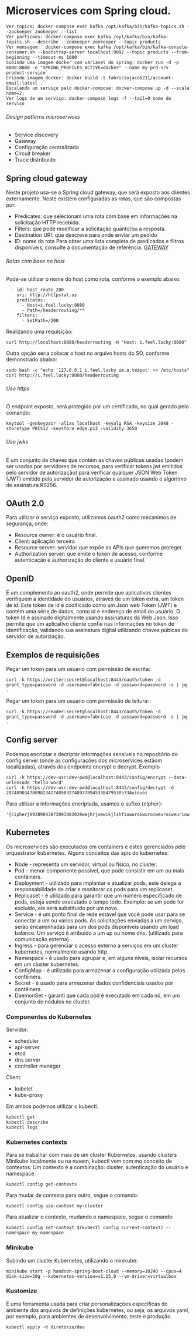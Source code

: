 # Microservices com Spring cloud.

```
Ver topics: docker-compose exec kafka /opt/kafka/bin/kafka-topics.sh --zookeeper zookeeper --list
Ver particoes: docker-compose exec kafka /opt/kafka/bin/kafka-topics.sh --describe --zookeeper zookeeper --topic products
Ver mensagem:  docker-compose exec kafka /opt/kafka/bin/kafka-console-consumer.sh --bootstrap-server localhost:9092 --topic products --from-beginning --timeout-ms 1000
Subindo uma imagem docker com váriavel do spring: docker run -d -p 8080:8080 -e "SPRING_PROFILES_ACTIVE=docker" --name my-prd-srv product-service`
Criando imagem docker: docker build -t fabriciojacob211/account-email:latest .`
Escalando um serviço pelo docker-compose: docker-compose up -d --scale nome=2;
Ver logs de um serviço: docker-compose logs -f --tail=0 nome do serviço
```

###### Design patterns microservices

- Service discovery
- Gateway
- Configuração centralizada
- Circuit breaker
- Trace distribuido

## Spring cloud gateway
Neste projeto usa-se o Spring cloud gateway, que será exposto aos clientes externamente. Neste existem configuradas as rotas, que são compostas por:
* Predicates: que selecionam uma rota com base em informações na solicitação HTTP recebida.
* Filters: que pode modificar a solicitação quanto/ou a resposta.
* Destination URI: que descreve para onde enviar um pedido
* ID: nome da rota
Para obter uma lista completa de predicados e filtros disponíveis, consulte a documentação de referência.
[GATEWAY](https://cloud.spring.io/spring-cloud-gateway/single/spring-cloud-gateway.html)

###### Rotas com base no host

Pode-se utilizar o nome do host como rota, conforme o exemplo abaixo:
```
  - id: host_route_200
    uri: http://httpstat.us
    predicates:
      - Host=i.feel.lucky:8080
      - Path=/headerrouting/**
    filters:
      - SetPath=/200
```
Realizando uma requisição:
```
curl http://localhost:8080/headerrouting -H "Host: i.feel.lucky:8080"

```
Outra opção seria colocar o host no arquivo hosts do SO, conforme demonstrado abaixo:
```
sudo bash -c "echo '127.0.0.1 i.feel.lucky im.a.teapot' >> /etc/hosts"
curl http://i.feel.lucky:8080/headerrouting
```

###### Uso https
O endpoint exposto, será protegido por um certificado, no qual  gerado pelo comando:
```
keytool -genkeypair -alias localhost -keyalg RSA -keysize 2048 -storetype PKCS12 -keystore edge.p12 -validity 3650
```

###### Uso jwks
É um conjunto de chaves que contém as chaves públicas usadas (podem ser usadas por servidores de recursos, para verificar tokens jwt emitidos pelo servidor de autorização) para verificar qualquer JSON Web Token (JWT) emitido pelo servidor de autorização e assinado usando o algoritmo de assinatura RS256.

## OAuth 2.0
Para utilizar o serviço exposto, utilizamos oauth2 como mecanimos de segurança, onde:

* Resource owner: é o usuário final.
* Client: aplicação terceira
* Resource server: servidor que expõe as APIs que queremos proteger.
* Authorization server: que emite o token de acesso, conforme autenticação e authorização do cliente e usuário final.

## OpenID
É um complemento ao oauth2, onde permite que aplicativos clientes verifiquem a identidade do usuários, atraveś de um token extra, um token de id. Este token de id e codificado como um Json web Token (JWT) e contém uma série de dados, como id e endereço de email do usuário. O token Id é assinado digitalmente usando assinaturas da Web Json. Isso permite que um aplicativo cliente confie nas informações no token de identificação, validando sua assinatura digital utilizando chaves púbicas do servidor de autorização.

## Exemplos de requisições
Pegar um token para um usuario com permissão de escrita:
```
curl -k https://writer:secret@localhost:8443/oauth/token -d grant_type=password -d username=fabricio -d password=password -s | jq .
```

Pegar um token para um usuario com permissão de leitura:
```
curl -k https://reader:secret@localhost:8443/oauth/token -d grant_type=password -d username=fabricio -d password=password -s | jq .
```

## Config server
Podemos encriptar e decriptar informações sensíveis no repositório do config server (onde as configurações dos microservices estãom localizadas), através dos endpoints encrypt e decrypt. Exemplo
```
curl -k https://dev-usr:dev-pwd@localhost:8443/config/encrypt --data-urlencode "hello word"
curl -k https://dev-usr:dev-pwd@localhost:8443/config/decrypt -d 287489034780982342748903274897789453384795385734uiouoi
```

Para utilizar a informações encriptada, usamos o sufixo {cipher}:
```
'{cipher}89389043872093482039wejhrjoewikjlshfiowuroiwuroiweuroiweuriow'
```

## Kubernetes
Os microservices são executados em containers e estes gerenciados pelo orquestrator kubernetes. Alguns conceitos das apis do kubernetes:
* Node - representa um servidor, virtual ou físico, no cluster.
* Pod - menor componente possível, que pode consistir em um ou mais contâiners.
* Deployment - utilizado para implantar e atualizar pods, este delega a responsabilidade de criar e monitorar os pods para um replicaset.
* Replicaset - é utilizado para garantir que um número especificado de pods, esteja sendo executado o tempo todo. Exemplo: se um pode for excluído, ele será substituido por um novo.
* Service - é um ponto final de rede estável que você pode usar para se conectar a um ou vários pods. As solicitações enviadas a um serviço, serão encaminhadas para um dos pods disponíveis usando um load balance. Um serviço é atribuido a um up ou nome dns. (utilizado para comunicação externa)
* Ingress - para gerenciar o acesso externo a serviços em um cluster kubernetes, normalmente usando http.
* Namespace -  é usado para agrupar e, em alguns níveis, isolar recursos em um cluster kubernetes.
* ConfigMap - é utilizado para armazenar a configuração utilizada pelos contêiners.
* Secret - é usado para armazenar dados confidenciais usados por contêiners.
* DaemonSet - garanti que cada pod é executado em cada nó, em um conjunto de nódulos no cluster.

### Componentes do Kubernetes
Servidor:
* scheduler
* api-server
* etcd
* dns server
* controller manager

Client:
* kubelet
* kube-proxy

Em ambos podemos utilizar o kubectl.

```
kubectl get 
kubectl describe
kubectl logs
```

### Kubernetes contexts
Para se trabalhar com mais de um cluster Kubernetes, usando clusters Minikube localmente ou na nuvem, kubectl vem com mo conceito de contextos. Um contexto é a combinação: cluster, autenticação do usuário e namespace.
```
kubectl config get-contexts
```

Para mudar de contexto para outro, segue o comando:
```
kubectl config use-context my-cluster
```

Para atualizar o contexto, mudando o namespace, segue o comando:
```
kubectl config set-context $(kubectl config current-context) --namespace my-namespace
```

### Minikube
Subindo um cluster Kubernetes, utilizando o minikube:
```
minikube start -p handson-spring-boot-cloud --memory=10240 --cpus=4 disk-size=30g --kubernetes-version=v1.15.0 --vm-driver=virtualbox
```

### Kustomize
É uma ferramenta usada para criar personalizações específicas do ambiente dos arquivos de definições kubernetes, ou seja, os arquivos yaml, por exemplo, para ambientes de desenvolvimento, teste e produção.
```
kubectl apply -K diretório/dev
```


